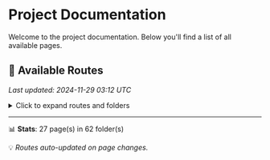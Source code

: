 # Project Documentation

Welcome to the project documentation. Below you'll find a list of all available pages.



















## 📄 Available Routes

*Last updated: 2024-11-29 03:12 UTC*

<details>
<summary>Click to expand routes and folders</summary>

Browse through our project structure:


### 📁 pertemuan-2


### 📁 pertemuan-2/cv

- [🏠 pertemuan-2/cv Overview](https://nf.kita.blue/pertemuan-2/cv)

### 📁 pertemuan-2/e-commerce

- [🏠 pertemuan-2/e-commerce Overview](https://nf.kita.blue/pertemuan-2/e-commerce)

### 📁 pertemuan-2/praktikum

- [🏠 pertemuan-2/praktikum Overview](https://nf.kita.blue/pertemuan-2/praktikum)

### 📁 pertemuan-3


### 📁 pertemuan-3/pemesanan-barang

- [🏠 pertemuan-3/pemesanan-barang Overview](https://nf.kita.blue/pertemuan-3/pemesanan-barang)
- [📄 Order](https://nf.kita.blue/pertemuan-3/pemesanan-barang/order)

### 📁 pertemuan-3/praktikum

- [🏠 pertemuan-3/praktikum Overview](https://nf.kita.blue/pertemuan-3/praktikum)
- [📄 Order](https://nf.kita.blue/pertemuan-3/praktikum/order)

### 📁 pertemuan-4


### 📁 pertemuan-4/cv

- [🏠 pertemuan-4/cv Overview](https://nf.kita.blue/pertemuan-4/cv)

### 📁 pertemuan-4/praktikum

- [🏠 pertemuan-4/praktikum Overview](https://nf.kita.blue/pertemuan-4/praktikum)
- [📄 Footer](https://nf.kita.blue/pertemuan-4/praktikum/footer)
- [📄 Header](https://nf.kita.blue/pertemuan-4/praktikum/header)
- [📄 Menu](https://nf.kita.blue/pertemuan-4/praktikum/menu)

### 📁 pertemuan-5


### 📁 pertemuan-5/alpukat

- [🏠 pertemuan-5/alpukat Overview](https://nf.kita.blue/pertemuan-5/alpukat)

### 📁 pertemuan-5/alpukat/css


### 📁 pertemuan-5/burung

- [🏠 pertemuan-5/burung Overview](https://nf.kita.blue/pertemuan-5/burung)

### 📁 pertemuan-5/burung/css


### 📁 pertemuan-5/burung/images


### 📁 pertemuan-5/praktikum

- [📄 Alpukat](https://nf.kita.blue/pertemuan-5/praktikum/alpukat)

### 📁 pertemuan-5/praktikum/css


### 📁 pertemuan-5/praktikum/images


### 📁 pertemuan-6


### 📁 pertemuan-6/praktikum

- [📄 Cssbox1](https://nf.kita.blue/pertemuan-6/praktikum/cssbox1)
- [📄 Cssbox2](https://nf.kita.blue/pertemuan-6/praktikum/cssbox2)

### 📁 pertemuan-6/praktikum/css


### 📁 pertemuan-6/praktikum/images


### 📁 pertemuan-6/tugas-1

- [🏠 pertemuan-6/tugas-1 Overview](https://nf.kita.blue/pertemuan-6/tugas-1)

### 📁 pertemuan-6/tugas-2

- [🏠 pertemuan-6/tugas-2 Overview](https://nf.kita.blue/pertemuan-6/tugas-2)

### 📁 pertemuan-7


### 📁 pertemuan-7/praktikum


### 📁 pertemuan-7/praktikum/p-1

- [🏠 pertemuan-7/praktikum/p-1 Overview](https://nf.kita.blue/pertemuan-7/praktikum/p-1)

### 📁 pertemuan-7/praktikum/p-1/css


### 📁 pertemuan-7/praktikum/p-1/img


### 📁 pertemuan-7/praktikum/p-2

- [🏠 pertemuan-7/praktikum/p-2 Overview](https://nf.kita.blue/pertemuan-7/praktikum/p-2)

### 📁 pertemuan-7/tugas-1

- [🏠 pertemuan-7/tugas-1 Overview](https://nf.kita.blue/pertemuan-7/tugas-1)

### 📁 pertemuan-8-uts

- [🏠 pertemuan-8-uts Overview](https://nf.kita.blue/pertemuan-8-uts)

### 📁 pertemuan-8-uts/assets


### 📁 pertemuan-8-uts/assets/js


### 📁 pertemuan-9


### 📁 pertemuan-9/praktikum


### 📁 pertemuan-9/praktikum/assets


### 📁 pertemuan-9/praktikum/assets/js


### 📁 pertemuan-9/praktikum/p-1

- [🏠 pertemuan-9/praktikum/p-1 Overview](https://nf.kita.blue/pertemuan-9/praktikum/p-1)

### 📁 pertemuan-9/praktikum/p-2

- [🏠 pertemuan-9/praktikum/p-2 Overview](https://nf.kita.blue/pertemuan-9/praktikum/p-2)

### 📁 pertemuan-9/praktikum/p-3

- [🏠 pertemuan-9/praktikum/p-3 Overview](https://nf.kita.blue/pertemuan-9/praktikum/p-3)

### 📁 pertemuan-9/praktikum/p-4

- [🏠 pertemuan-9/praktikum/p-4 Overview](https://nf.kita.blue/pertemuan-9/praktikum/p-4)

</details>

---

📊 **Stats**: 27 page(s) in 62 folder(s)

💡 *Routes auto-updated on page changes.*
